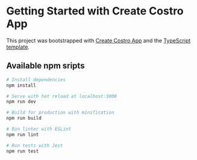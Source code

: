 # Getting Started with Create Costro App

This project was bootstrapped with [Create Costro App](https://github.com/costrojs/create-costro-app) and the [TypeScript template](https://github.com/costrojs/costro-templates/tree/main/templates/typescript).

## Available npm sripts

```bash
# Install dependencies
npm install

# Serve with hot reload at localhost:3000
npm run dev

# Build for production with minification
npm run build

# Run linter with ESLint
npm run lint

# Run tests with Jest
npm run test
```
